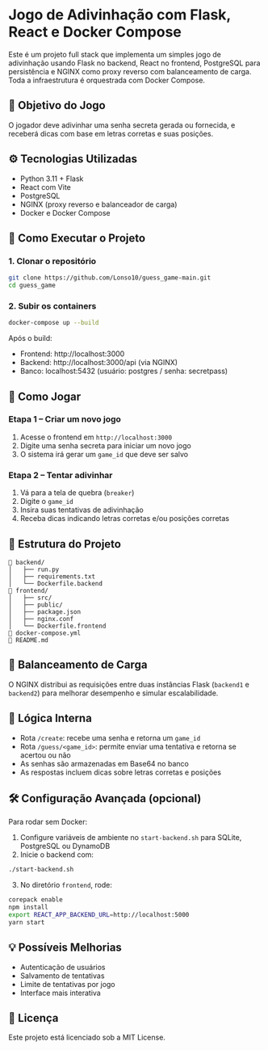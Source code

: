 # Jogo de Adivinhação com Flask, React e Docker Compose

Este é um projeto full stack que implementa um simples jogo de adivinhação usando Flask no backend, React no frontend, PostgreSQL para persistência e NGINX como proxy reverso com balanceamento de carga. Toda a infraestrutura é orquestrada com Docker Compose.

## 🎯 Objetivo do Jogo

O jogador deve adivinhar uma senha secreta gerada ou fornecida, e receberá dicas com base em letras corretas e suas posições.

## ⚙️ Tecnologias Utilizadas

- Python 3.11 + Flask
- React com Vite
- PostgreSQL
- NGINX (proxy reverso e balanceador de carga)
- Docker e Docker Compose

## 🚀 Como Executar o Projeto

### 1. Clonar o repositório

```bash
git clone https://github.com/Lonso10/guess_game-main.git
cd guess_game
```

### 2. Subir os containers

```bash
docker-compose up --build
```

Após o build:

- Frontend: http://localhost:3000
- Backend: http://localhost:3000/api (via NGINX)
- Banco: localhost:5432 (usuário: postgres / senha: secretpass)

## 🧪 Como Jogar

### Etapa 1 – Criar um novo jogo
1. Acesse o frontend em `http://localhost:3000`
2. Digite uma senha secreta para iniciar um novo jogo
3. O sistema irá gerar um `game_id` que deve ser salvo

### Etapa 2 – Tentar adivinhar
1. Vá para a tela de quebra (`breaker`)
2. Digite o `game_id`
3. Insira suas tentativas de adivinhação
4. Receba dicas indicando letras corretas e/ou posições corretas

## 🧱 Estrutura do Projeto

```
📁 backend/
│   ├── run.py
│   ├── requirements.txt
│   └── Dockerfile.backend
📁 frontend/
│   ├── src/
│   ├── public/
│   ├── package.json
│   ├── nginx.conf
│   └── Dockerfile.frontend
📄 docker-compose.yml
📄 README.md
```

## 🔁 Balanceamento de Carga

O NGINX distribui as requisições entre duas instâncias Flask (`backend1` e `backend2`) para melhorar desempenho e simular escalabilidade.

## 🔐 Lógica Interna

- Rota `/create`: recebe uma senha e retorna um `game_id`
- Rota `/guess/<game_id>`: permite enviar uma tentativa e retorna se acertou ou não
- As senhas são armazenadas em Base64 no banco
- As respostas incluem dicas sobre letras corretas e posições

## 🛠️ Configuração Avançada (opcional)

Para rodar sem Docker:

1. Configure variáveis de ambiente no `start-backend.sh` para SQLite, PostgreSQL ou DynamoDB
2. Inicie o backend com:

```bash
./start-backend.sh
```

3. No diretório `frontend`, rode:

```bash
corepack enable
npm install
export REACT_APP_BACKEND_URL=http://localhost:5000
yarn start
```

## 💡 Possíveis Melhorias

- Autenticação de usuários
- Salvamento de tentativas
- Limite de tentativas por jogo
- Interface mais interativa

## 📄 Licença

Este projeto está licenciado sob a MIT License.